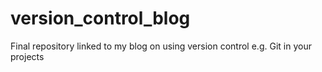 # version_control_blog
Final repository linked to my blog on using version control e.g. Git in your projects
